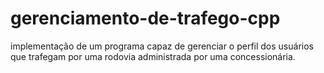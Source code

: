 # gerenciamento-de-trafego-cpp

implementação de um programa capaz de gerenciar o perfil dos usuários que trafegam por uma rodovia administrada por uma concessionária.  
